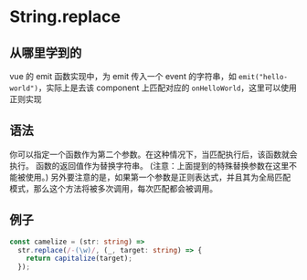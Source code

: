 # String.replace

## 从哪里学到的

vue 的 emit 函数实现中，为 emit 传入一个 event 的字符串，如 `emit("hello-world")`，实际上是去该 component 上匹配对应的 `onHelloWorld`，这里可以使用正则实现

## 语法

你可以指定一个函数作为第二个参数。在这种情况下，当匹配执行后，该函数就会执行。 函数的返回值作为替换字符串。 (注意：上面提到的特殊替换参数在这里不能被使用。) 另外要注意的是，如果第一个参数是正则表达式，并且其为全局匹配模式，那么这个方法将被多次调用，每次匹配都会被调用。

## 例子

```ts
const camelize = (str: string) =>
  str.replace(/-(\w)/, (_, target: string) => {
    return capitalize(target);
  });
```
